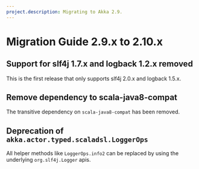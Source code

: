 ```yaml
---
project.description: Migrating to Akka 2.9.
---
```

# Migration Guide 2.9.x to 2.10.x

## Support for slf4j 1.7.x and logback 1.2.x removed

This is the first release that only supports slf4j 2.0.x and logback 1.5.x.

## Remove dependency to scala-java8-compat

The transitive dependency on `scala-java8-compat` has been removed.

## Deprecation of `akka.actor.typed.scaladsl.LoggerOps`

All helper methods like `LoggerOps.info2` can be replaced by using the underlying `org.slf4j.Logger` apis.
